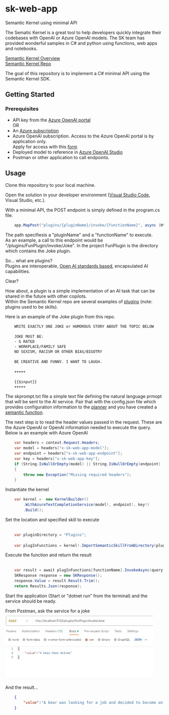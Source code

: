 # sk-web-app
Semantic Kernel using minimal API

The Sematic Kernel is a great tool to help developers quickly integrate their codebases with OpenAI or Azure OpenAI models.  The SK team has provided wonderful samples in C# and python using functions, web apps and notebooks.  

[Semantic Kernel Overview](https://learn.microsoft.com/en-us/semantic-kernel/overview/)   
[Semantic Kernel Repo](https://github.com/microsoft/semantic-kernel)


The goal of this repository is to implement a C# minimal API using the Semantic Kernel SDK. 

## Getting Started

### Prerequisites
  
* API key from the [Azure OpenAI portal](https://learn.microsoft.com/en-us/azure/cognitive-services/openai/how-to/create-resource?pivots=web-portal#create-a-resource)   
OR
* An [Azure subscription](https://azure.microsoft.com/free/)
* Azure OpenAI subscription.  Access to the Azure OpenAI portal is by application only.  
Apply for access with this [form](https://aka.ms/oai/access?azure-portal=true)  
* Deployed model to reference in [Azure OpenAI Studio](https://learn.microsoft.com/en-us/azure/cognitive-services/openai/how-to/create-resource?pivots=web-portal#deploy-a-model)   
* Postman or other application to call endpoints.

## Usage

Clone this repository to your local machine.

Open the solution in your developer environment ([Visual Studio Code](https://code.visualstudio.com/), Visual Studio, etc.).

With a minimal API, the POST endpoint is simply defined in the program.cs file.
```C#
    app.MapPost("plugins/{pluginName}/invoke/{functionName}", async (HttpContext context, Query query, string pluginName, string functionName) =>
```   
The path specifiesis a "pluginName" and a "functionName" to execute.   
As an example, a call to this endpoint would be "/plugins/FunPlugin/invoke/Joke".  In the project FunPlugin is the directory which contains the Joke plugin.   

So... what are plugins?   
Plugins are interoperable, [Open AI standards based](https://platform.openai.com/docs/plugins/getting-started/), encapsulated AI capabilities.

Clear?   

How about, a plugin is a simple implementation of an AI task that can be shared in the future with other copilots.   
Within the Semantic Kernel repo are several examples of [plugins](https://github.com/microsoft/semantic-kernel/tree/main/samples/skills) (note: plugins used to be skills).   

Here is an example of the Joke plugin from this repo.
```Text
    WRITE EXACTLY ONE JOKE or HUMOROUS STORY ABOUT THE TOPIC BELOW

    JOKE MUST BE:
    - G RATED
    - WORKPLACE/FAMILY SAFE
    NO SEXISM, RACISM OR OTHER BIAS/BIGOTRY

    BE CREATIVE AND FUNNY. I WANT TO LAUGH.

    +++++

    {{$input}}
    +++++
```

The skprompt.txt file a simple text file defining the natural language prmopt that will be sent to the AI service.   Pair that with the config.json file which provides configuration information to the [planner](https://learn.microsoft.com/en-us/semantic-kernel/ai-orchestration/planner?tabs=Csharp) and you have created a [semantic function](https://learn.microsoft.com/en-us/semantic-kernel/ai-orchestration/semantic-functions?tabs=Csharp).   

The next step is to read the header values passed in the request.  These are the Azure OpenAI or OpenAI information needed to execute the query.  Below is an example with Azure OpenAI
```C#
    var headers = context.Request.Headers;
    var model = headers["x-sk-web-app-model"];
    var endpoint = headers["x-sk-web-app-endpoint"];
    var key = headers["x-sk-web-app-key"];
    if (String.IsNullOrEmpty(model) || String.IsNullOrEmpty(endpoint) || String.IsNullOrEmpty(key))
    {
        throw new Exception("Missing required headers");
    }
```   
Instantiate the kernel 
```C#
    var kernel =  new KernelBuilder()
        .WithAzureTextCompletionService(model!, endpoint!, key!)
        .Build();
```   

Set the location and specified skill to execute   
```C#

    var pluginDirectory = "Plugins";

    var plugInFunctions = kernel!.ImportSemanticSkillFromDirectory(pluginDirectory, pluginName);
```   

Execute the function and return the result
```C#

    var result = await plugInFunctions[functionName].InvokeAsync(query.Value);
    SKResponse response = new SKResponse();
    response.Value = result.Result.Trim();
    return Results.Json(response);
```   
Start the application (Start or "dotnet run" from the terminal) and the service should be ready.   

From Postman, ask the service for a joke   
![inital post](images/postman1.jpg)   

And the result...   
```JSON
    {
        "value":"A bear was looking for a job and decided to become an Uber driver. He was a great driver and always got five-star reviews from his passengers. One day, a passenger asked him why he was so good at his job. The bear replied, \"It's simple, I just follow the bear necessities of life!\""
    }
```




